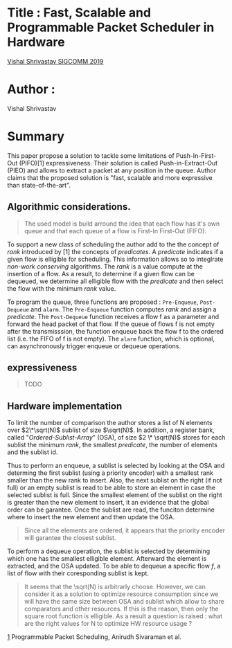 # Title : Fast, Scalable and Programmable Packet Scheduler in Hardware
[Vishal Shrivastav SIGCOMM 2019](http://www.cs.cornell.edu/~vishal/papers/pieo_2019.pdf)

# Author :
Vishal Shrivastav

# Summary
This paper propose a solution to tackle some limitations of Push-In-First-Out (PIFO)[1] expressiveness.
Their solution is called Push-in-Extract-Out (PIEO) and allows to extract a packet at any position in the queue.
Author claims that the proposed solution is "fast, scalable and more expressive than state-of-the-art".

## Algorithmic considerations.
> The used model is build arround the idea that each flow has it's own queue and that each queue of a flow is First-In First-Out (FIFO). 

To support a new class of scheduling the author add to the the concept of *rank* introduced by [1] the concepts of *predicates*. 
A *predicate* indicates if a given flow is elligible for scheduling.
This information allows so to integlrate *non-work conserving* algorithms.
The *rank* is a value compute at the insertion of a flow.
As a result, to determine if a given flow can be dequeued, we determine all elligible flow with the *predicate* and then select the flow with the minimum *rank* value.

To program the queue, three functions are proposed : `Pre-Enqueue`, `Post-Dequeue` and `alarm`.
The `Pre-Enqueue` function computes *rank* and  assign a *predicate*. 
The `Post-Dequeue` function receives a flow f as a parameter and forward the head packet of that flow. If the queue of flows f is not empty after the transmisssion, the function enqueue back the flow f to the ordered list (i.e. the FIFO of f is not empty).
The `alarm` function, which is optional, can asynchronously trigger enqueue or dequeue operations.

## expressiveness 
> TODO

## Hardware implementation
To limit the number of comparison the author stores a list of N elements over $2\*\sqrt(N)$ sublist of size $\sqrt(N)$.
In addition, a register bank, called "*Ordered-Sublist-Array*" (OSA), of size $2 \* \sqrt(N)$ stores for each sublist the minimum *rank*, the smallest *predicate*, the number of elements and the sublist id.

Thus to perform an enqueue, a sublist is selected by looking at the OSA and determing the first sublist (using a priority encoder) with a smallest rank smaller than the new rank to insert.
Also, the next sublist on the right (if not full) or an empty sublist is read to be able to store an element in case the selected sublist is full.
Since the smallest element of the sublist on the right is greater than the new element to insert, it an evidence that the global order can be garantee.
Once the sublist are read, the funciton determine where to insert the new element and then update the OSA.
> Since all the elements are ordered, it appears that the priority encoder will garantee the closest sublist.

To perform a dequeue operation, the sublist is selected by determining which one has the smallest elligible element.
Afterward the element is extracted, and the OSA updated.
To be able to dequeue a specific flow *f*, a list of flow with their coresponding sublist is kept.

> It seems that the \sqrt(N) is arbitrarly choose. However, we can consider it as a solution to optimize resource consumption since we will have the same size between OSA and sublist which allow to share comparators and other resources. If this is the reason, then only the square root function is elligible.
> As a result a question is raised : what are the right values for N to optimize HW resource usage ?



[1](https://arxiv.org/pdf/1602.06045.pdf) Programmable Packet Scheduling, Anirudh Sivaraman et al.
